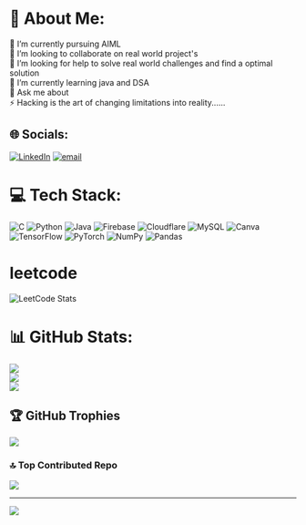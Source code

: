 # 💫 About Me:
🔭 I’m currently pursuing AIML<br>👯 I’m looking to collaborate on real world project's<br>🤝 I’m looking for help to solve real world challenges and find a optimal solution <br>🌱 I’m currently learning java and DSA<br>💬 Ask me about<br>⚡ Hacking is the art of changing limitations into reality......


## 🌐 Socials:
[![LinkedIn](https://img.shields.io/badge/LinkedIn-%230077B5.svg?logo=linkedin&logoColor=white)](https://linkedin.com/in/Pavithran030) [![email](https://img.shields.io/badge/Email-D14836?logo=gmail&logoColor=white)](mailto:techpavithran18@gmail.com) 

# 💻 Tech Stack:
![C](https://img.icons8.com/color/48/c-programming.png) ![Python](https://img.icons8.com/color/48/python--v1.png) ![Java](https://img.icons8.com/nolan/64/java-coffee-cup-logo.png) ![Firebase](https://img.shields.io/badge/firebase-%23039BE5.svg?style=plastic&logo=firebase) ![Cloudflare](https://img.shields.io/badge/Cloudflare-F38020?style=plastic&logo=Cloudflare&logoColor=white) ![MySQL](https://img.shields.io/badge/mysql-4479A1.svg?style=plastic&logo=mysql&logoColor=white) ![Canva](https://img.shields.io/badge/Canva-%2300C4CC.svg?style=plastic&logo=Canva&logoColor=white) ![TensorFlow](https://img.shields.io/badge/TensorFlow-%23FF6F00.svg?style=plastic&logo=TensorFlow&logoColor=white) ![PyTorch](https://img.shields.io/badge/PyTorch-%23EE4C2C.svg?style=plastic&logo=PyTorch&logoColor=white) ![NumPy](https://img.shields.io/badge/numpy-%23013243.svg?style=plastic&logo=numpy&logoColor=white) ![Pandas](https://img.shields.io/badge/pandas-%23150458.svg?style=plastic&logo=pandas&logoColor=white)

# leetcode
![LeetCode Stats](https://leetcard.jacoblin.cool/Pavithran_25?theme=catppuccinMocha&font=Merienda&ext=heatmap)

# 📊 GitHub Stats:
![](https://github-readme-stats.vercel.app/api?username=Pavithran030&theme=blue-green&hide_border=false&include_all_commits=true&count_private=false)<br/>
![](https://nirzak-streak-stats.vercel.app/?user=Pavithran030&theme=blue-green&hide_border=false)<br/>
![](https://github-readme-stats.vercel.app/api/top-langs/?username=Pavithran030&theme=blue-green&hide_border=false&include_all_commits=true&count_private=false&layout=compact)

## 🏆 GitHub Trophies
![](https://github-profile-trophy.vercel.app/?username=Pavithran030&theme=rose_pine&no-frame=false&no-bg=true&margin-w=4)

### 🔝 Top Contributed Repo
![](https://github-contributor-stats.vercel.app/api?username=Pavithran030&limit=5&theme=blueberry&combine_all_yearly_contributions=true)

---
[![](https://visitcount.itsvg.in/api?id=Pavithran030&icon=2&color=8)](https://visitcount.itsvg.in)

<!-- Proudly created with GPRM ( https://gprm.itsvg.in ) -->
